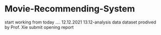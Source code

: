 # Movie-Recommending-System

start working from today .... 12.12.2021
13.12-analysis data
dataset prodived by Prof. Xie
submit opening report
